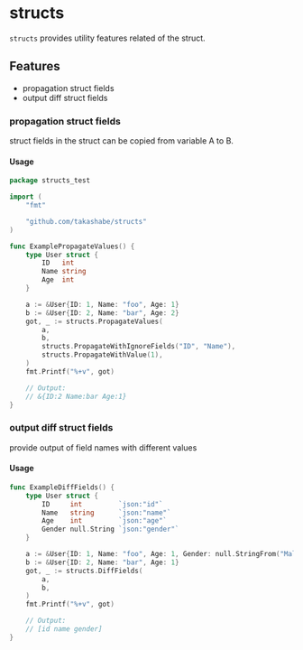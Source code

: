 # structs

`structs` provides utility features related of the struct.

## Features

- propagation struct fields
- output diff struct fields

### propagation struct fields

struct fields in the struct can be copied from variable A to B.

#### Usage

```go
package structs_test

import (
	"fmt"

	"github.com/takashabe/structs"
)

func ExamplePropagateValues() {
	type User struct {
		ID   int
		Name string
		Age  int
	}

	a := &User{ID: 1, Name: "foo", Age: 1}
	b := &User{ID: 2, Name: "bar", Age: 2}
	got, _ := structs.PropagateValues(
		a,
		b,
		structs.PropagateWithIgnoreFields("ID", "Name"),
		structs.PropagateWithValue(1),
	)
	fmt.Printf("%+v", got)

	// Output:
	// &{ID:2 Name:bar Age:1}
}
```

### output diff struct fields

provide output of field names with different values

#### Usage

```go
func ExampleDiffFields() {
	type User struct {
		ID     int         `json:"id"`
		Name   string      `json:"name"`
		Age    int         `json:"age"`
		Gender null.String `json:"gender"`
	}

	a := &User{ID: 1, Name: "foo", Age: 1, Gender: null.StringFrom("Male")}
	b := &User{ID: 2, Name: "bar", Age: 1}
	got, _ := structs.DiffFields(
		a,
		b,
	)
	fmt.Printf("%+v", got)

	// Output:
	// [id name gender]
}
```
